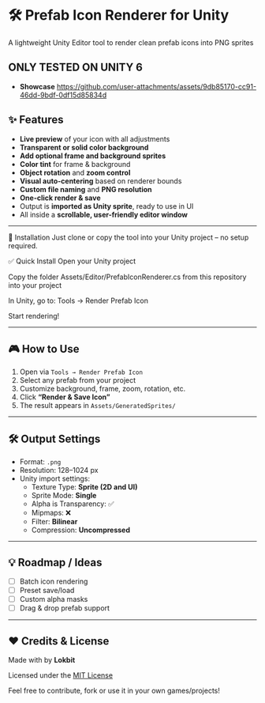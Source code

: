 # 🛠️ Prefab Icon Renderer for Unity

A lightweight Unity Editor tool to render clean prefab icons into PNG sprites

ONLY TESTED ON UNITY 6
---
- **Showcase**  https://github.com/user-attachments/assets/9db85170-cc91-46dd-9bdf-0df15d85834d


## ✨ Features

- **Live preview** of your icon with all adjustments  
- **Transparent or solid color background**
- **Add optional frame and background sprites**
- **Color tint** for frame & background  
- **Object rotation** and **zoom control**
- **Visual auto-centering** based on renderer bounds
- **Custom file naming** and **PNG resolution**
- **One-click render & save**
- Output is **imported as Unity sprite**, ready to use in UI  
- All inside a **scrollable, user-friendly editor window**

---

📂 Installation
Just clone or copy the tool into your Unity project – no setup required.

✅ Quick Install
Open your Unity project

Copy the folder Assets/Editor/PrefabIconRenderer.cs from this repository into your project

In Unity, go to:
Tools → Render Prefab Icon

Start rendering! 

---

## 🎮 How to Use

1. Open via `Tools → Render Prefab Icon`  
2. Select any prefab from your project  
3. Customize background, frame, zoom, rotation, etc.  
4. Click **“Render & Save Icon”**  
5. The result appears in `Assets/GeneratedSprites/`

---

## 🛠 Output Settings

- Format: `.png`  
- Resolution: 128–1024 px  
- Unity import settings:  
  - Texture Type: **Sprite (2D and UI)**  
  - Sprite Mode: **Single**  
  - Alpha is Transparency: ✅  
  - Mipmaps: ❌  
  - Filter: **Bilinear**  
  - Compression: **Uncompressed**

---


## 💡 Roadmap / Ideas

- [ ] Batch icon rendering  
- [ ] Preset save/load  
- [ ] Custom alpha masks  
- [ ] Drag & drop prefab support  

---

## ❤️ Credits & License

Made with by **Lokbit**

Licensed under the [MIT License](LICENSE)

Feel free to contribute, fork or use it in your own games/projects!
